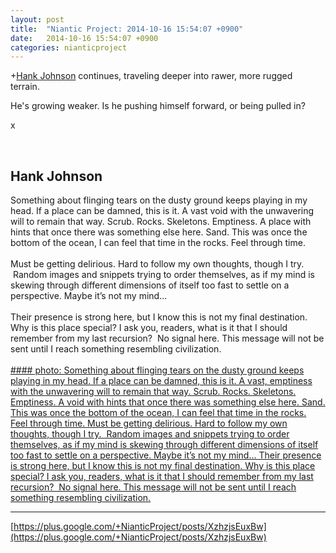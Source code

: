 ```yaml
---
layout: post
title:  "Niantic Project: 2014-10-16 15:54:07 +0900"
date:   2014-10-16 15:54:07 +0900
categories: nianticproject
---
```

+[Hank Johnson](https://plus.google.com/117792105926525258257 "") continues, traveling deeper into rawer, more rugged terrain. 

He's growing weaker. Is he pushing himself forward, or being pulled in? 

x<div class="shared"><br /><h2>Hank Johnson</h2>Something about flinging tears on the dusty ground keeps playing in my head. If a place can be damned, this is it. A vast void with the unwavering will to remain that way. Scrub. Rocks. Skeletons. Emptiness. A place with hints that once there was something else here. Sand. This was once the bottom of the ocean, I can feel that time in the rocks. Feel through time.<br /><br />Must be getting delirious. Hard to follow my own thoughts, though I try.  Random images and snippets trying to order themselves, as if my mind is skewing through different dimensions of itself too fast to settle on a perspective. Maybe it’s not my mind...<br /><br />Their presence is strong here, but I know this is not my final destination. Why is this place special? I ask you, readers, what is it that I should remember from my last recursion?  No signal here. This message will not be sent until I reach something resembling civilization.<br /><br /></div>
[#### photo: Something about flinging tears on the dusty ground keeps playing in my head. If a place can be damned, this is it. A vast, emptiness with the unwavering will to remain that way. Scrub. Rocks. Skeletons. Emptiness. A void with hints that once there was something else here. Sand. This was once the bottom of the ocean, I can feel that time in the rocks. Feel through time.
Must be getting delirious. Hard to follow my own thoughts, though I try.  Random images and snippets trying to order themselves, as if my mind is skewing through different dimensions of itself too fast to settle on a perspective. Maybe it’s not my mind...
Their presence is strong here, but I know this is not my final destination. Why is this place special? I ask you, readers, what is it that I should remember from my last recursion?  No signal here. This message will not be sent until I reach something resembling civilization.](https://lh6.googleusercontent.com/-hoO4aLxsxDU/VD9o2KNq9iI/AAAAAAAABZw/0E4ApM5z8T8/w1200-h675/Time.png "")
- - -
[https://plus.google.com/+NianticProject/posts/XzhzjsEuxBw](https://plus.google.com/+NianticProject/posts/XzhzjsEuxBw)
